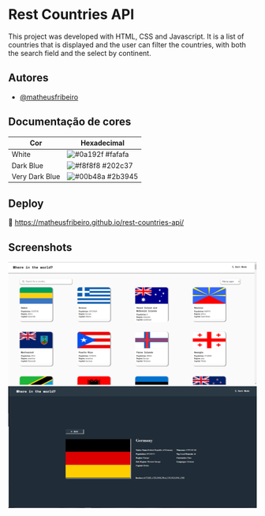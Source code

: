 
# Rest Countries API

This project was developed with HTML, CSS and Javascript. It is a list of countries that is displayed and the user can filter the countries, with both the search field and the select by continent.


## Autores

- [@matheusfribeiro](https://github.com/matheusfribeiro)

## Documentação de cores

| Cor               | Hexadecimal                                                |
| ----------------- | ------------------------------------------------------------------ |
| White      | ![#0a192f](https://via.placeholder.com/10/fafafa?text=+) #fafafa   |
| Dark Blue      | ![#f8f8f8](https://via.placeholder.com/10/202c37?text=+) #202c37   |
| Very Dark Blue      | ![#00b48a](https://via.placeholder.com/10/2b3945?text=+) #2b3945   |



## Deploy

🚀 https://matheusfribeiro.github.io/rest-countries-api/


## Screenshots

![Interface](images/restcountries1.png)
![Info](images/restcountries2.png)

